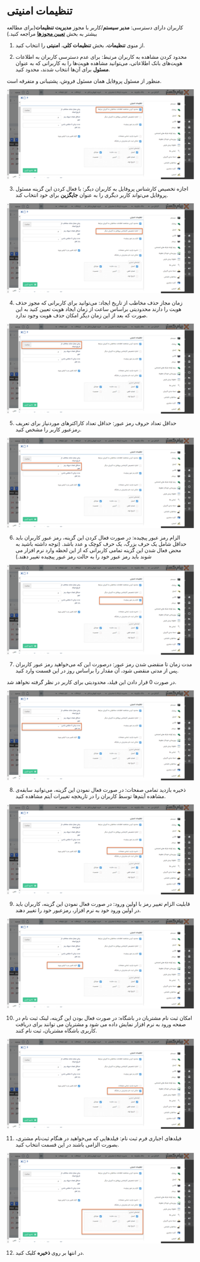 # تنظیمات امنیتی 

کاربران دارای دسترسی: **مدیر سیستم**/کاربر با مجوز **مدیریت تنظیمات**(برای مطالعه بیشتر به بخش **[تعیین مجوزها](file%3A%2F%2F%2FC%3A%5CUsers%5CH.abasi%5CDocuments%5CGitHub%5CPayamGostarDocs%5Chelp2.5.4%20new%5CGetting-Started%5C%D9%85%D8%AF%DB%8C%D8%B1%DB%8C%D8%AA%20%DA%AF%D8%B1%D9%88%D9%87%E2%80%8C%D8%A7%20%D9%88%20%DA%A9%D8%A7%D8%B1%D8%A8%D8%B1%D8%A7%D9%86%5C%D8%AA%D8%B9%DB%8C%DB%8C%D9%86%20%D8%B3%D8%B7%D8%AD%20%D8%AF%D8%B3%D8%AA%D8%B1%D8%B3%DB%8C.md)** مراجعه کنید.)

1)   از منوی **تنظیمات**، بخش **تنظیمات کلی**، **امنیتی** را انتخاب کنید.

2)   محدود کردن مشاهده به کاربران مرتبط: برای عدم دسترسی کاربران به اطلاعات هویت‌های بانک اطلاعاتی، می‌‍توانید مشاهده هویت‌ها را به کاربرانی که به عنوان **مسئول** برای آن‌ها انتخاب شدند، محدود کنید.

منظور از مسئول پروفایل همان مسئول فروش، پشتیبانی و متفرقه است. 

![](security.png)

3)   اجازه تخصیص کارشناس پروفایل به کاربران دیگر: با فعال کردن این گزینه مسئول پروفایل می‌تواند کاربر دیگری را به عنوان **جایگزین** برای خود انتخاب کند.

![](security1.png)

4)   زمان مجاز حذف مخاطب از تاریخ ایجاد: می‌توانید برای کاربرانی که مجوز حذف هویت را دارند محدودیتی براساس ساعت از زمان ایجاد هویت تعیین کنید به این صورت که بعد از این زمان دیگر امکان حذف هویت وجود ندارد.

![](security2.png)

5)   حداقل تعداد حروف رمز عبور: حداقل تعداد کاراکترهای موردنیاز برای تعریف رمزعبور کاربر را مشخص کنید.

![](security3.png)

6)   الزام رمز عبور پیچیده: در صورت فعال کردن این گزینه، رمز عبور کاربران باید حداقل شامل یک حرف بزرگ، یک حرف کوچک و عدد باشد. (توجه داشته باشید به محض فعال شدن این گزینه تمامی کاربرانی که از این لحظه وارد نرم افزار می شوند باید رمز عبور خود را به حالت رمز عبور پیچیده تغییر دهند.)

![](security4.png)

7)   مدت زمان تا منقضی شدن رمز عبور: درصورت این که می‌خواهید رمز عبور کاربران پس از مدتی منقضی شود، آن مقدار را براساس روز در این قسمت وارد کنید.

در صورت 0 قرار دادن این فیلد، محدودیتی برای کاربر در نظر گرفته نخواهد شد.

![](security5.png)

8)   ذخیره بازدید تمامی صفحات: در صورت فعال نمودن این گزینه، می‌توانید سابقه‌ی مشاهده آیتم‌ها توسط کاربران را در تاریخچه تغییرات آیتم مشاهده کنید.

![](security6.png)

9)    قابلیت الزام تغییر رمز با اولین ورود: در صورت فعال نمودن این گزینه، کاربران باید در اولین ورود خود به نرم افزار، رمزعبور خود را تغییر دهند.

![](security7.png)

10)  امکان ثبت نام مشتریان در باشگاه: در صورت فعال بودن این گزینه، لینک ثبت نام در صفحه ورود به نرم افزار نمایش داده می شود و مشتریان می توانند برای دریافت کاربری باشگاه مشتریان، ثبت نام کنند.

![](security8.png)

11)  فیلدهای اجباری فرم ثبت نام: فیلدهایی که می‌خواهید در هنگام ثبت‌نام مشتری، بصورت الزامی باشند در این قسمت انتخاب کنید.

![](security9.png)

 

12) در انتها بر روی **ذخیره** کلیک کنید.